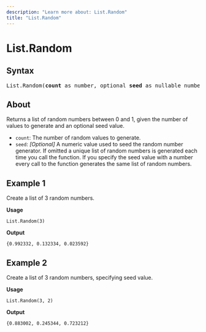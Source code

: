 ```yaml
---
description: "Learn more about: List.Random"
title: "List.Random"
---
```

# List.Random

## Syntax

<pre>
List.Random(<b>count</b> as number, optional <b>seed</b> as nullable number) as list
</pre>
  
## About

Returns a list of random numbers between 0 and 1, given the number of values to generate and an optional seed value.

* `count`: The number of random values to generate.
* `seed`: _[Optional]_ A numeric value used to seed the random number generator. If omitted a unique list of random numbers is generated each time you call the function. If you specify the seed value with a number every call to the function generates the same list of random numbers.

## Example 1

Create a list of 3 random numbers.

**Usage**

```powerquery-m
List.Random(3)
```

**Output**

`{0.992332, 0.132334, 0.023592}`

## Example 2

Create a list of 3 random numbers, specifying seed value.

**Usage**

```powerquery-m
List.Random(3, 2)
```

**Output**

`{0.883002, 0.245344, 0.723212}`
